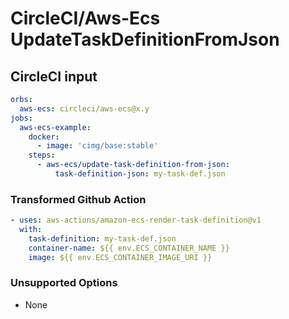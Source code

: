 # CircleCI/Aws-Ecs UpdateTaskDefinitionFromJson

## CircleCI input

```yaml
orbs:
  aws-ecs: circleci/aws-ecs@x.y
jobs:
  aws-ecs-example:
    docker:
      - image: 'cimg/base:stable'
    steps:
      - aws-ecs/update-task-definition-from-json:
          task-definition-json: my-task-def.json
```

### Transformed Github Action

```yaml
- uses: aws-actions/amazon-ecs-render-task-definition@v1
  with:
    task-definition: my-task-def.json
    container-name: ${{ env.ECS_CONTAINER_NAME }}
    image: ${{ env.ECS_CONTAINER_IMAGE_URI }}
```

### Unsupported Options

- None
